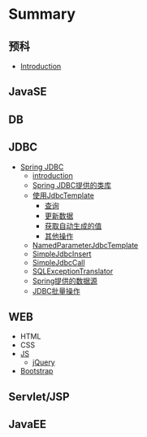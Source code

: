 # Summary

## 预科

* [Introduction](README.md)

## JavaSE

## DB

## JDBC

* [Spring JDBC](jdbc/spring-jdbc.md)
  * [introduction](jdbc/spring-jdbc/introduction.md)
  * [Spring JDBC提供的类库](jdbc/spring-jdbc/spring-jdbc.md)
  * [使用JdbcTemplate](jdbc/spring-jdbc/jdbctemplate.md)
    * [查询](jdbc/spring-jdbc/jdbctemplate/query.md)
    * [更新数据](jdbc/spring-jdbc/jdbctemplate/updating.md)
    * [获取自动生成的值](jdbc/retrieving-auto-generated-keys.md)
    * [其他操作](jdbc/spring-jdbc/jdbctemplate/others.md)
  * [NamedParameterJdbcTemplate](jdbc/spring-jdbc/namedparameterjdbctemplate.md)
  * [SimpleJdbcInsert](jdbc/spring-jdbc/simplejdbcinsert.md)
  * [SimpleJdbcCall](jdbc/spring-jdbc/simplejdbccall.md)
  * [SQLExceptionTranslator](jdbc/spring-jdbc/sqlexceptiontranslator.md)
  * [Spring提供的数据源](jdbc/spring-jdbc/spring.md)
  * [JDBC批量操作](jdbc/spring-jdbc/jdbc.md)

## WEB

* HTML
* CSS
* [JS](web/js.md)
  * [jQuery](web/jquery.md)
* [Bootstrap](web/bootstrap.md)

## Servlet/JSP

## JavaEE

